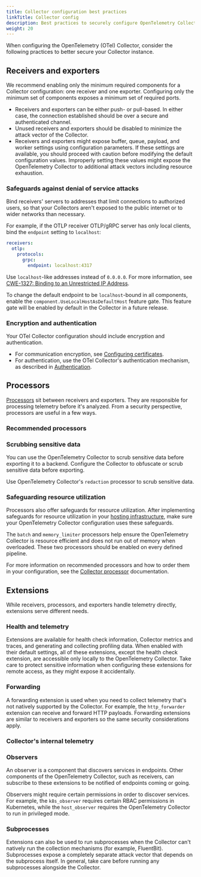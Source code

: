 ```yaml
---
title: Collector configuration best practices
linkTitle: Collector config
description: Best practices to securely configure OpenTelemetry Collector.
weight: 20
---
```


When configuring the OpenTelemetry (OTel) Collector, consider the following
practices to better secure your Collector instance.

## Receivers and exporters

We recommend enabling only the minimum required components for a Collector
configuration: one receiver and one exporter. Configuring only the minimum set
of components exposes a minimum set of required ports.

- Receivers and exporters can be either push- or pull-based. In either case, the
  connection established should be over a secure and authenticated channel.
- Unused receivers and exporters should be disabled to minimize the attack
  vector of the Collector.
- Receivers and exporters might expose buffer, queue, payload, and worker
  settings using configuration parameters. If these settings are available, you
  should proceed with caution before modifying the default configuration values.
  Improperly setting these values might expose the OpenTelemetry Collector to
  additional attack vectors including resource exhaustion.

### Safeguards against denial of service attacks

Bind receivers' servers to addresses that limit connections to authorized users,
so that your Collectors aren't exposed to the public internet or to wider
networks than necessary.

For example, if the OTLP receiver OTLP/gRPC server has only local clients, bind
the `endpoint` setting to `localhost`:

```yaml
receivers:
  otlp:
    protocols:
      grpc:
        endpoint: localhost:4317
```

Use `localhost`-like addresses instead of `0.0.0.0`. For more information, see
[CWE-1327: Binding to an Unrestricted IP Address](https://cwe.mitre.org/data/definitions/1327.html).

To change the default endpoint to be `localhost`-bound in all components, enable
the `component.UseLocalHostAsDefaultHost` feature gate. This feature gate will
be enabled by default in the Collector in a future release.

### Encryption and authentication

Your OTel Collector configuration should include encryption and authentication.

- For communication encryption, see
  [Configuring certificates](/collector/configuration/#setting-up-certificates).
- For authentication, use the OTel Collector's authentication mechanism, as
  described in [Authentication](/collector/configuration/#authentication).

## Processors

[Processors](/collector/configuration/#processors) sit between receivers and
exporters. They are responsible for processing telemetry before it's analyzed.
From a security perspective, processors are useful in a few ways.

### Recommended processors

<!--- TODO: SHOULD configure recommended processors. If so, what are they?

redaction processor (never tried myself)
transform processor (great for redacting PIIs and such) -->

### Scrubbing sensitive data

You can use the OpenTelemetry Collector to scrub sensitive data before exporting
it to a backend. Configure the Collector to obfuscate or scrub sensitive data
before exporting.

<!--- TODO: SHOULD configure obfuscation/scrubbing of sensitive metadata. How? Give more details and/or link to an existing document -->

Use OpenTelemetry Collector's `redaction` processor to scrub sensitive data.

<!--- TODO: Give example config for the redaction processor or remove this line. --->

### Safeguarding resource utilization

Processors also offer safeguards for resource utilization. After implementing
safeguards for resource utilization in your
[hosting infrastructure](/security/hosting-best-practices/), make sure your
OpenTelemetry Collector configuration uses these safeguards.

<!-- start same page content in hosting-best-practices -->

The `batch` and `memory_limiter` processors help ensure the OpenTelemetry
Collector is resource efficient and does not run out of memory when overloaded.
These two processors should be enabled on every defined pipeline.

For more information on recommended processors and how to order them in your
configuration, see the
[Collector processor](https://github.com/open-telemetry/opentelemetry-collector/tree/main/processor)
documentation.

<!-- /end same page content in hosting-best-practices -->

## Extensions

While receivers, processors, and exporters handle telemetry directly, extensions
serve different needs.

<!--- TODO: Extensions SHOULD NOT expose sensitive health or telemetry data. How? What can you do? -->

### Health and telemetry

Extensions are available for health check information, Collector metrics and
traces, and generating and collecting profiling data. When enabled with their
default settings, all of these extensions, except the health check extension,
are accessible only locally to the OpenTelemetry Collector. Take care to protect
sensitive information when configuring these extensions for remote access, as
they might expose it accidentally.

### Forwarding

A forwarding extension is used when you need to collect telemetry that's not
natively supported by the Collector. For example, the `http_forwarder` extension
can receive and forward HTTP payloads. Forwarding extensions are similar to
receivers and exporters so the same security considerations apply.

### Collector's internal telemetry

<!--- INSERT RECOMMENDATIONS HERE. For example:

1. Remove zPages.
1. Remove configuration endpoints.
-->

### Observers

An observer is a component that discovers services in endpoints. Other
components of the OpenTelemetry Collector, such as receivers, can subscribe to
these extensions to be notified of endpoints coming or going.

Observers might require certain permissions in order to discover services. For
example, the `k8s_observer` requires certain RBAC permissions in Kubernetes,
while the `host_observer` requires the OpenTelemetry Collector to run in
privileged mode.

<!--- But what about Juraci's comment here: https://github.com/open-telemetry/opentelemetry.io/pull/3652/files?diff=unified&w=0#r1417409370 --->

### Subprocesses

Extensions can also be used to run subprocesses when the Collector can't
natively run the collection mechanisms (for example, FluentBit). Subprocesses
expose a completely separate attack vector that depends on the subprocess
itself. In general, take care before running any subprocesses alongside the
Collector.
